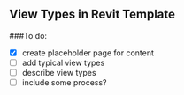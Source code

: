 ## View Types in Revit Template

###To do:

- [x] create placeholder page for content
- [ ] add typical view types
- [ ] describe view types
- [ ] include some process?
